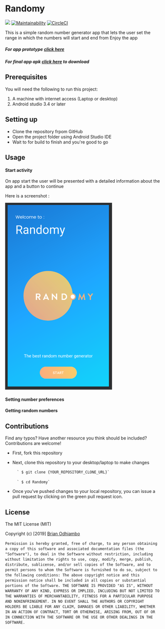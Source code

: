 # Randomy 
[![](https://img.shields.io/badge/Reviewed_by-Hound-a873d1.svg)](https://houndci.com) [![Maintainability](https://api.codeclimate.com/v1/badges/4325bdf63dc04048dcb3/maintainability)](https://codeclimate.com/github/MamboBryan/Randomy/maintainability) [![CircleCI](https://circleci.com/gh/MamboBryan/Randomy.svg?style=svg)](https://circleci.com/gh/MamboBryan/Randomy)

This is a simple random number generator app that lets the user set the range in which the numbers will start and end from
Enjoy the app

##### For app prototype [click here](https://projects.invisionapp.com/prototype/Randomy-cjvwi0tbs00907z010jfdypbj) 
##### For final app apk [click here]() to download

## Prerequisites
You will need the following to run this project:
1. A machine with internet access (Laptop or desktop)
2. Android studio 3.4 or later

## Setting up
* Clone the repository frpom GitHub
* Open the project folder using Android Studio IDE
* Wait to for build to finish and you're good to go

## Usage
#### Start activity
On app start the user will be presented with a detailed information about the app and a button to continue

Here is a screenshot :

![Start Activity](screenshoots/landing.PNG)

#### Setting number preferences

#### Getting random numbers

## Contributions
Find any typos? Have another resource you think should be included? Contributions are welcome!
* First, fork this repository
* Next, clone this repository to your desktop/laptop to make changes

		` $ git clone {YOUR_REPOSITORY_CLONE_URL}`

		` $ cd Randomy`

* Once you've pushed changes to your local repository, you can issue a pull request by clicking on the green pull request icon.

## License
The MIT License (MIT)

Copyright (c) [2019] [Brian Odhiambo](https://github.com/MamboBryan)

`Permission is hereby granted, free of charge, to any person obtaining a copy
of this software and associated documentation files (the "Software"), to deal
in the Software without restriction, including without limitation the rights
to use, copy, modify, merge, publish, distribute, sublicense, and/or sell
copies of the Software, and to permit persons to whom the Software is
furnished to do so, subject to the following conditions:
The above copyright notice and this permission notice shall be included in all
copies or substantial portions of the Software.
THE SOFTWARE IS PROVIDED "AS IS", WITHOUT WARRANTY OF ANY KIND, EXPRESS OR
IMPLIED, INCLUDING BUT NOT LIMITED TO THE WARRANTIES OF MERCHANTABILITY,
FITNESS FOR A PARTICULAR PURPOSE AND NONINFRINGEMENT. IN NO EVENT SHALL THE
AUTHORS OR COPYRIGHT HOLDERS BE LIABLE FOR ANY CLAIM, DAMAGES OR OTHER
LIABILITY, WHETHER IN AN ACTION OF CONTRACT, TORT OR OTHERWISE, ARISING FROM,
OUT OF OR IN CONNECTION WITH THE SOFTWARE OR THE USE OR OTHER DEALINGS IN THE
SOFTWARE.`